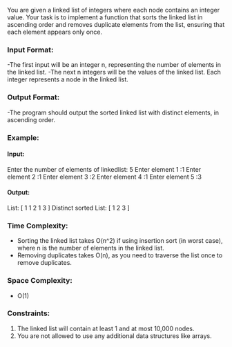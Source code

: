 You are given a linked list of integers where each node contains an integer value. Your task is to implement a function that sorts the linked list in ascending order and removes duplicate elements from the list, ensuring that each element appears only once.

### Input Format:

-The first input will be an integer n, representing the number of elements in the linked list.
-The next n integers will be the values of the linked list. Each integer represents a node in the linked list.

### Output Format:

-The program should output the sorted linked list with distinct elements, in ascending order.

### Example:

#### Input:

Enter the number of elements of linkedlist: 5
Enter element 1 :1
Enter element 2 :1
Enter element 3 :2
Enter element 4 :1
Enter element 5 :3

#### Output:

List:
[ 1 1 2 1 3 ]
Distinct sorted List:
[ 1 2 3 ]

### Time Complexity:

- Sorting the linked list takes O(n^2) if using insertion sort (in worst case), where n is the number of elements in the linked list.
- Removing duplicates takes O(n), as you need to traverse the list once to remove duplicates.

### Space Complexity:

- O(1)

### Constraints:

1. The linked list will contain at least 1 and at most 10,000 nodes.
2. You are not allowed to use any additional data structures like arrays.
